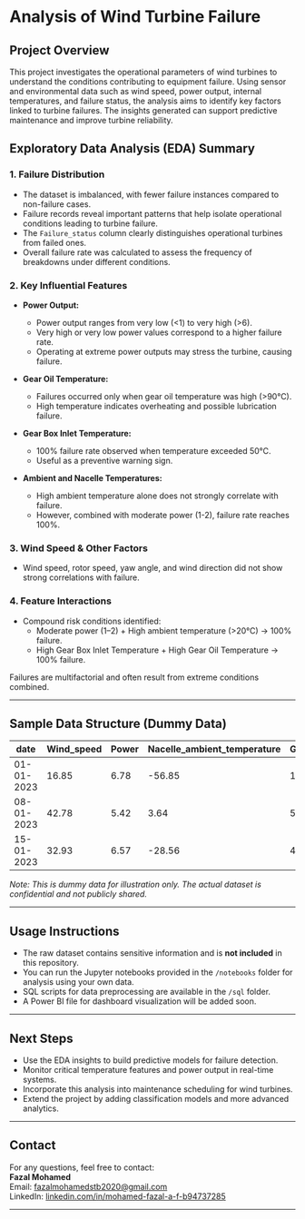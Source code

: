 # Analysis of Wind Turbine Failure

## Project Overview
This project investigates the operational parameters of wind turbines to understand the conditions contributing to equipment failure. Using sensor and environmental data such as wind speed, power output, internal temperatures, and failure status, the analysis aims to identify key factors linked to turbine failures. The insights generated can support predictive maintenance and improve turbine reliability.

## Exploratory Data Analysis (EDA) Summary

### 1. Failure Distribution
- The dataset is imbalanced, with fewer failure instances compared to non-failure cases.
- Failure records reveal important patterns that help isolate operational conditions leading to turbine failure.
- The `Failure_status` column clearly distinguishes operational turbines from failed ones.
- Overall failure rate was calculated to assess the frequency of breakdowns under different conditions.

### 2. Key Influential Features

- **Power Output:**
  - Power output ranges from very low (<1) to very high (>6).
  - Very high or very low power values correspond to a higher failure rate.
  - Operating at extreme power outputs may stress the turbine, causing failure.

- **Gear Oil Temperature:**
  - Failures occurred only when gear oil temperature was high (>90°C).
  - High temperature indicates overheating and possible lubrication failure.

- **Gear Box Inlet Temperature:**
  - 100% failure rate observed when temperature exceeded 50°C.
  - Useful as a preventive warning sign.

- **Ambient and Nacelle Temperatures:**
  - High ambient temperature alone does not strongly correlate with failure.
  - However, combined with moderate power (1-2), failure rate reaches 100%.

### 3. Wind Speed & Other Factors
- Wind speed, rotor speed, yaw angle, and wind direction did not show strong correlations with failure.

### 4. Feature Interactions
- Compound risk conditions identified:
  - Moderate power (1–2) + High ambient temperature (>20°C) → 100% failure.
  - High Gear Box Inlet Temperature + High Gear Oil Temperature → 100% failure.
  
Failures are multifactorial and often result from extreme conditions combined.

---

## Sample Data Structure (Dummy Data)

| date       | Wind_speed | Power  | Nacelle_ambient_temperature | Generator_bearing_temperature | Gear_oil_temperature | Ambient_temperature | Rotor_Speed | Nacelle_temperature | Bearing_temperature | Generator_speed | Yaw_angle | Wind_direction | Wheel_hub_temperature | Gear_box_inlet_temperature | Failure_status |
|------------|------------|--------|-----------------------------|------------------------------|----------------------|---------------------|-------------|---------------------|---------------------|-----------------|-----------|----------------|-----------------------|----------------------------|----------------|
| 01-01-2023 | 16.85      | 6.78   | -56.85                      | 129.90                       | 97.78                | 12.38               | 21.18       | 45.34               | 39.5                | 1508.96         | 168.80    | 105.59         | 109.39                | 44.26                      | Failure        |
| 08-01-2023 | 42.78      | 5.42   | 3.64                        | 56.35                        | 47.57                | 22.36               | 217.85      | 84.21               | 71.4                | 1271.36         | 12.54     | 80.81          | -59.11                | 55.50                      | No_failure     |
| 15-01-2023 | 32.93      | 6.57   | -28.56                      | 45.93                        | 54.54                | 73.62               | 221.66      | 62.45               | 39.5                | 2252.94         | 94.15     | 15.76          | 104.58                | 89.69                      | No_failure     |

*Note: This is dummy data for illustration only. The actual dataset is confidential and not publicly shared.*

---

## Usage Instructions

- The raw dataset contains sensitive information and is **not included** in this repository.
- You can run the Jupyter notebooks provided in the `/notebooks` folder for analysis using your own data.
- SQL scripts for data preprocessing are available in the `/sql` folder.
- A Power BI file for dashboard visualization will be added soon.

---

## Next Steps

- Use the EDA insights to build predictive models for failure detection.
- Monitor critical temperature features and power output in real-time systems.
- Incorporate this analysis into maintenance scheduling for wind turbines.
- Extend the project by adding classification models and more advanced analytics.

---

## Contact

For any questions, feel free to contact:  
**Fazal Mohamed**  
Email: fazalmohamedstb2020@gmail.com  
LinkedIn: [linkedin.com/in/mohamed-fazal-a-f-b94737285](https://www.linkedin.com/in/mohamed-fazal-a-f-b94737285)

---



